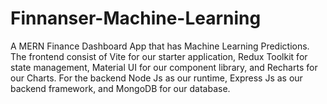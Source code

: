 # Finnanser-Machine-Learning
A MERN Finance Dashboard App that has Machine Learning Predictions. The frontend consist of Vite for our starter application, Redux Toolkit for state management, Material UI for our component library, and Recharts for our Charts. For the backend Node Js as our runtime, Express Js as our backend framework, and MongoDB for our database.
